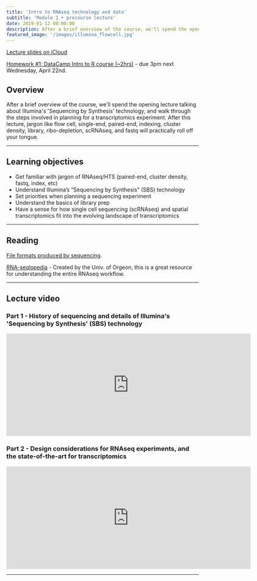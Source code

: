```yaml
---
title: 'Intro to RNAseq technology and data'
subtitle: 'Module 1 • precourse lecture'
date: 2019-01-12 00:00:00
description: After a brief overview of the course, we'll spend the opening lecture talking about Illumina's 'Sequencing by Synthesis' technology, and walk through the steps involved in planning for a transcriptomics experiment. 
featured_image: '/images/illumina_flowcell.jpg'
---
```


[Lecture slides on iCloud](https://www.icloud.com/keynote/0n2tSKAVc2chal9Wt8cj-uDiQ#Lecture01%5FRNAseqIntro)

[Homework #1: DataCamp Intro to R course (~2hrs)](https://www.datacamp.com/courses/free-introduction-to-r) - due 3pm next Wednesday, April 22nd.

## Overview

After a brief overview of the course, we'll spend the opening lecture talking about Illumina's 'Sequencing by Synthesis' technology, and walk through the steps involved in planning for a transcriptomics experiment.  After this lecture, jargon like flow cell, single-end, paired-end, indexing, cluster density, library, ribo-depletion, scRNAseq, and fastq will practically roll off your tongue.

---

## Learning objectives

* Get familiar with jargon of RNAseq/HTS (paired-end, cluster density, fastq, index, etc)
* Understand Illumina’s “Sequencing by Synthesis” (SBS) technology
* Set priorities when planning a sequencing experiment
* Understand the basics of library prep
* Have a sense for how single cell sequencing (scRNAseq) and spatial transcriptomics fit into the evolving landscape of transcriptomics

---

## Reading

[File formats produced by sequencing](http://binf.snipcademy.com/lessons/sequence-file-formats).

[RNA-seqlopedia](http://rnaseq.uoregon.edu/) - Created by the Univ. of Orgeon, this is a great resource for understanding the entire RNAseq workflow.

---

## Lecture video

### Part 1 - History of sequencing and details of Illumina's 'Sequencing by Synthesis' (SBS) technology

<iframe src="https://player.vimeo.com/video/408044306" width="640" height="268" frameborder="0" allow="autoplay; fullscreen" allowfullscreen></iframe>

### Part 2 - Design considerations for RNAseq experiments, and the state-of-the-art for transcriptomics

<iframe src="https://player.vimeo.com/video/408069325" width="640" height="268" frameborder="0" allow="autoplay; fullscreen" allowfullscreen></iframe>

---